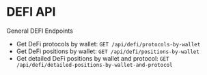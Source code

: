 # DEFI API
General DEFI Endpoints

* Get DeFi protocols by wallet: `GET /api/defi/protocols-by-wallet`
* Get DeFi positions by wallet: `GET /api/defi/positions-by-wallet` 
* Get detailed DeFi positions by wallet and protocol: `GET /api/defi/detailed-positions-by-wallet-and-protocol` 
